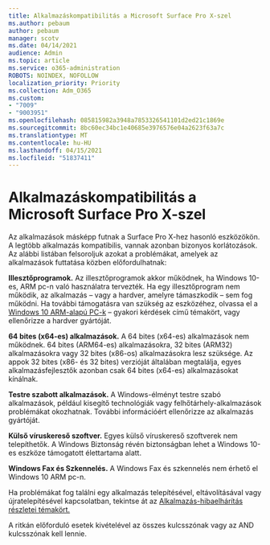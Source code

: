 ```yaml
---
title: Alkalmazáskompatibilitás a Microsoft Surface Pro X-szel
ms.author: pebaum
author: pebaum
manager: scotv
ms.date: 04/14/2021
audience: Admin
ms.topic: article
ms.service: o365-administration
ROBOTS: NOINDEX, NOFOLLOW
localization_priority: Priority
ms.collection: Adm_O365
ms.custom:
- "7009"
- "9003951"
ms.openlocfilehash: 085815982a3948a7853326541101d2ed21c1869e
ms.sourcegitcommit: 8bc60ec34bc1e40685e3976576e04a2623f63a7c
ms.translationtype: MT
ms.contentlocale: hu-HU
ms.lasthandoff: 04/15/2021
ms.locfileid: "51837411"
---
```

# <a name="app-compatibility-with-microsoft-surface-pro-x"></a>Alkalmazáskompatibilitás a Microsoft Surface Pro X-szel

Az alkalmazások másképp futnak a Surface Pro X-hez hasonló eszközökön. A legtöbb alkalmazás kompatibilis, vannak azonban bizonyos korlátozások. Az alábbi listában felsoroljuk azokat a problémákat, amelyek az alkalmazások futtatása közben előfordulhatnak: 

**Illesztőprogramok.** Az illesztőprogramok akkor működnek, ha Windows 10-es, ARM pc-n való használatra tervezték. Ha egy illesztőprogram nem működik, az alkalmazás – vagy a hardver, amelyre támaszkodik – sem fog működni. Ha további támogatásra van szükség az eszközéhez, olvassa el a [Windows 10 ARM-alapú PC-k](https://support.microsoft.com/windows/windows-10-arm-based-pcs-faq-477f51df-2e3b-f68f-31b0-06f5e4f8ebb5) – gyakori kérdések című témakört, vagy ellenőrizze a hardver gyártóját.

**64 bites (x64-es) alkalmazások.** A 64 bites (x64-es) alkalmazások nem működnek. 64 bites (ARM64-es) alkalmazásokra, 32 bites (ARM32) alkalmazásokra vagy 32 bites (x86-os) alkalmazásokra lesz szüksége. Az appok 32 bites (x86- és 32 bites) verzióját általában megtalálja, egyes alkalmazásfejlesztők azonban csak 64 bites (x64-es) alkalmazásokat kínálnak.

**Testre szabott alkalmazások.** A Windows-élményt testre szabó alkalmazások, például kisegítő technológiák vagy felhőtárhely-alkalmazások problémákat okozhatnak. További információért ellenőrizze az alkalmazás gyártóját.

**Külső víruskereső szoftver.** Egyes külső víruskereső szoftverek nem telepíthetők. A Windows Biztonság révén biztonságban lehet a Windows 10-es eszköze támogatott élettartama alatt.

**Windows Fax és Szkennelés.** A Windows Fax és szkennelés nem érhető el Windows 10 ARM pc-n.

Ha problémákat fog találni egy alkalmazás telepítésével, eltávolításával vagy újratelepítésével kapcsolatban, tekintse át az [Alkalmazás-hibaelhárítás részletei témakört.](https://docs.microsoft.com/troubleshoot/mem/intune/troubleshoot-app-install#app-troubleshooting-details)

A ritkán előforduló esetek kivételével az összes kulcsszónak vagy az AND kulcsszónak kell lennie.